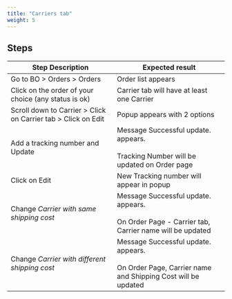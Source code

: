 ```yaml
---
title: "Carriers tab"
weight: 5
---
```

## Steps
| Step Description | Expected result |
| ----- | ----- |
| Go to BO > Orders > Orders | Order list appears |
| Click on the order of your choice (any status is ok) | Carrier tab will have at least one Carrier |
| Scroll down to Carrier > Click on Carrier tab > Click on Edit | Popup appears with 2 options |
| Add a tracking number and Update | Message Successful update. appears.<br><br>Tracking Number will be updated on Order page |
| Click on Edit | New Tracking number will appear in popup |
| Change *Carrier with same shipping cost* | Message Successful update. appears.<br><br>On Order Page - Carrier tab, Carrier name will be updated |
| Change *Carrier with different shipping cost* | Message Successful update. appears.<br><br>On Order Page, Carrier name and Shipping Cost will be updated |
